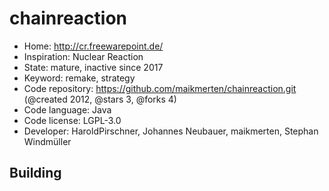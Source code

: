 # chainreaction

- Home: http://cr.freewarepoint.de/
- Inspiration: Nuclear Reaction
- State: mature, inactive since 2017
- Keyword: remake, strategy
- Code repository: https://github.com/maikmerten/chainreaction.git (@created 2012, @stars 3, @forks 4)
- Code language: Java
- Code license: LGPL-3.0
- Developer: HaroldPirschner, Johannes Neubauer, maikmerten, Stephan Windmüller

## Building
